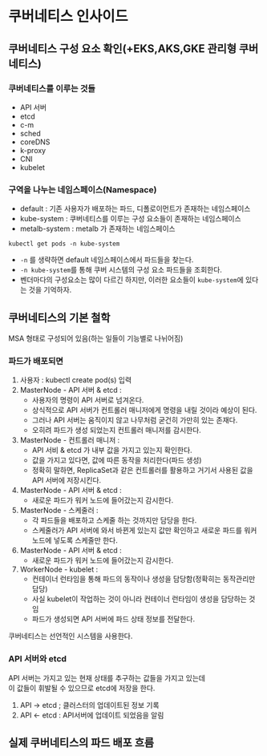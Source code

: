 # 쿠버네티스 인사이드
## 쿠버네티스 구성 요소 확인(+EKS,AKS,GKE 관리형 쿠버네티스)   
### 쿠버네티스를 이루는 것들 

* API 서버
* etcd
* c-m
* sched
* coreDNS
* k-proxy
* CNI
* kubelet

### 구역을 나누는 네임스페이스(Namespace) 

* default : 기존 사용자가 배포하는 파드, 디폴로이먼트가 존재하는 네임스페이스
* kube-system : 쿠버네티스를 이루는 구성 요소들이 존재하는 네임스페이스 
* metalb-system : metalb 가 존재하는 네임스페이스 


```
kubectl get pods -n kube-system
```
* `-n` 를 생략하면 default 네임스페이스에서 파드들을 찾는다.   
* `-n kube-system`를 통해 쿠버 시스템의 구성 요소 파드들을 조회한다.  
* 벤더마다의 구성요소는 많이 다르긴 하지만, 이러한 요소들이 `kube-system`에 있다는 것을 기억하자. 

## 쿠버네티스의 기본 철학

MSA 형태로 구성되어 있음(하는 일들이 기능별로 나뉘어짐) 

### 파드가 배포되면 

1. 사용자 : kubectl create pod(s) 입력 
2. MasterNode - API 서버 & etcd : 
    * 사용자의 명령이 API 서버로 넘겨온다.    
    * 상식적으로 API 서버가 컨트롤러 매니저에게 명령을 내릴 것이라 예상이 된다.  
    * 그러나 API 서버는 움직이지 않고 나무처럼 굳건히 가만히 있는 존재다.   
    * 오히려 파드가 생성 되었는지 컨트롤러 매니저를 감시한다.   
3. MasterNode - 컨트롤러 매니저 : 
    * API 서비 & etcd 가 내부 값을 가지고 있는지 확인한다.   
    * 값을 가지고 있다면, 값에 따른 동작을 처리한다(파드 생성)
    * 정확히 말하면, ReplicaSet과 같은 컨트롤러를 활용하고 거기서 사용된 값을 API 서버에 저장시킨다.  
4. MasterNode - API 서버 & etcd :   
    * 새로운 파드가 워커 노드에 들어갔는지 감시한다. 
5. MasterNode - 스케줄러 : 
    * 각 파드들을 배포하고 스케줄 하는 것까지만 담당을 한다.   
    * 스케줄러가 API 서버에 와서 바뀐게 있는지 값만 확인하고 새로운 파드를 워커노드에 넣도록 스케줄만 한다.
6. MasterNode - API 서버 & etcd :   
    * 새로운 파드가 워커 노드에 들어갔는지 감시한다. 
7. WorkerNode - kubelet : 
    * 컨테이너 런타임을 통해 파드의 동작이나 생성을 담당함(정확히는 동작관리만 담당)    
    * 사실 kubelet이 작업하는 것이 아니라 컨테이너 런타임이 생성을 담당하는 것임    
    * 파드가 생성되면 API 서버에 파드 상태 정보를 전달한다.     

쿠버네티스는 선언적인 시스템을 사용한다.    

### API 서버와 etcd

API 서버는 가지고 있는 현재 상태를 추구하는 값들을 가지고 있는데   
이 값들이 휘발될 수 있으므로 etcd에 저장을 한다.

1. API -> etcd ; 클러스터의 업데이트된 정보 기록
2. API <- etcd : API서버에 업데이트 되었음을 알림

## 실제 쿠버네티스의 파드 배포 흐름











